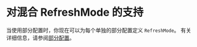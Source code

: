 # 对混合 RefreshMode 的支持

当使用部分配置时，你现在可以为每个单独的部分配置定义 `RefreshMode`。 有关详细信息，请参阅[部分配置](https://msdn.microsoft.com/powershell/dsc/partialconfigs)。



<!--HONumber=Aug16_HO3-->


